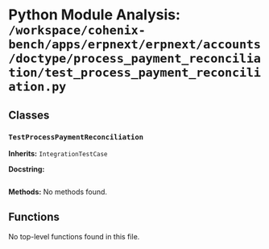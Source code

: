 # Python Module Analysis: `/workspace/cohenix-bench/apps/erpnext/erpnext/accounts/doctype/process_payment_reconciliation/test_process_payment_reconciliation.py`

## Classes

### `TestProcessPaymentReconciliation`
**Inherits:** `IntegrationTestCase`


**Docstring:**
```

```

**Methods:**
No methods found.




## Functions

No top-level functions found in this file.
